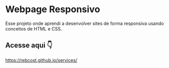 # Webpage Responsivo


Esse projeto onde aprendi a desenvolver sites de forma responsiva usando conceitos de HTML e CSS.



## Acesse aqui 👇

https://rebcost.github.io/services/
